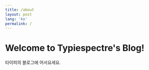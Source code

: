 ```yaml
---
title: /about
layout: post
lang: 'ko'
permalink: /
---
```


# Welcome to Typiespectre's Blog!

타이피의 블로그에 어서요세요.
